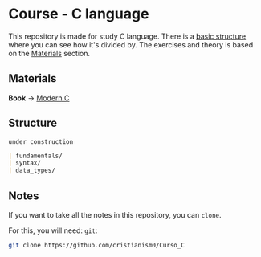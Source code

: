 # Course - C language

This repository is made for study C language. There is a [basic structure](#structure) where you can see how it's divided by.
The exercises and theory is based on the [Materials](#materials) section.

## Materials

**Book** -> [Modern C](https://gustedt.gitlabpages.inria.fr/modern-c/)

## Structure
`under construction`
```markdown
| fundamentals/
| syntax/
| data_types/
```

## Notes
If you want to take all the notes in this repository, you can `clone`.

For this, you will need: `git`:
```bash
git clone https://github.com/cristianism0/Curso_C
```